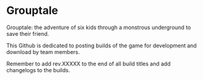 # Grouptale
Grouptale: the adventure of six kids through a monstrous underground to save their friend.

This Github is dedicated to posting builds of the game for development and download by team members.

Remember to add rev.XXXXX to the end of all build titles and add changelogs to the builds.
